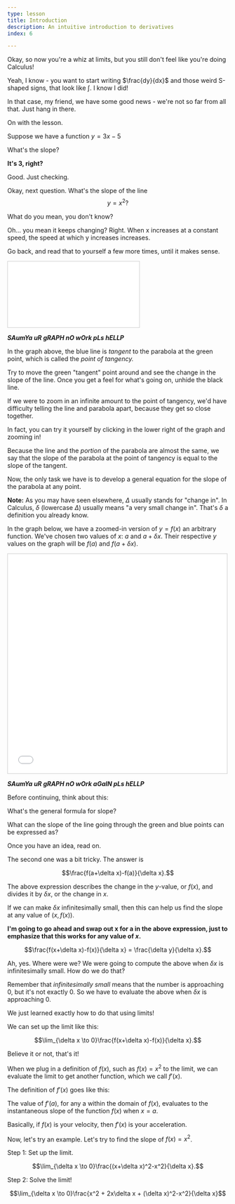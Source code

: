 ```yaml
---
type: lesson
title: Introduction
description: An intuitive introduction to derivatives
index: 6

---
```

Okay, so now you're a whiz at limits, but you still don't feel like you're doing Calculus!

Yeah, I know - you want to start writing $\frac{dy}{dx}$ and those weird S-shaped signs, that look like $\int$. I know I did!

In that case, my friend, we have some good news - we're not so far from all that. Just hang in there.

On with the lesson.


Suppose we have a function $y=3x-5$

What's the slope?

**It's 3, right?**

Good. Just checking.

Okay, next question. What's the slope of the line
$$y=x^2?$$

What do you mean, you don't know?

Oh... you mean it keeps changing? Right. When x increases at a constant speed, the speed at which y increases increases.

Go back, and read that to yourself a few more times, until it makes sense.

<iframe src="[https://www.desmos.com/calculator/kh3mig4qor?embed](https://www.desmos.com/calculator/kh3mig4qor?embed)" style="border: 1px solid #ccc" class="graph" frameborder=0></iframe>

***SAumYa uR gRAPH nO wOrk pLs hELLP***

In the graph above, the blue line is  _tangent_  to the parabola at the green point, which is called the  _point of tangency._

Try to move the green "tangent" point around and see the change in the slope of the line. Once you get a feel for what's going on, unhide the black line.

If we were to zoom in an infinite amount to the point of tangency, we'd have difficulty telling the line and parabola apart, because they get so close together.

In fact, you can try it yourself by clicking in the lower right of the graph and zooming in!

Because the line and the  _portion_  of the parabola are almost the same, we say that the slope of the parabola at the point of tangency is equal to the slope of the tangent.

Now, the only task we have is to develop a general equation for the slope of the parabola at any point.

**Note:** As you may have seen elsewhere, $Δ$ usually stands for "change in". In Calculus, $δ$ (lowercase $Δ$) usually means "a very small change in". That's $δ$ a definition you already know.

In the graph below, we have a zoomed-in version of $y=f(x)$ an arbitrary function. We've chosen two values of $x$:
$a$ and $a+δx.$
Their respective $y$ values on the graph will be $f(a)$ and $f(a+δx)$.

<iframe src="[https://www.desmos.com/calculator/crcyhxkkmm?embed](https://www.desmos.com/calculator/crcyhxkkmm?embed)" width="500px" height="500px" class="graph" style="border: 1px solid #ccc" frameborder=0></iframe>

***SAumYa uR gRAPH nO wOrk aGaIN pLs hELLP***

Before continuing, think about this:

What's the general formula for slope?

What can the slope of the line going through the green and blue points can be expressed as?

Once you have an idea, read on.

The second one was a bit tricky. The answer is

$$\frac{f(a+\delta x)-f(a)}{\delta x}.$$

The above expression describes the change in the $y$-value, or $f(x)$, and divides it by $δx$, or the change in  $x$.

If we can make $δx$ infinitesimally small, then this can help us find the slope at any value of $(x,f(x))$.

**I'm going to go ahead and swap out  x  for  a  in the above expression, just to emphasize that this works for any value of $x$.**

$$\frac{f(x+\delta x)-f(x)}{\delta x} = \frac{\delta y}{\delta x}.$$

Ah, yes. Where were we? We were going to compute the above when $δx$ is infinitesimally small. How do we do that?

Remember that  _infinitesimally small_  means that the number is approaching $0$, but it's not exactly $0$. So we have to evaluate the above when $δx$ is approaching $0$.

We just learned exactly how to do that using limits!

We can set up the limit like this:

$$\lim_{\delta x \to 0}\frac{f(x+\delta x)-f(x)}{\delta x}.$$

Believe it or not, that's it!

When we plug in a definition of $f(x)$, such as $f(x)=x^2$  to the limit, we can evaluate the limit to get another function, which we call $f′(x)$.

The definition of $f′(x)$ goes like this:

The value of $f′(a)$, for any  a  within the domain of $f(x)$, evaluates to the instantaneous slope of the function $f(x)$  when $x=a$.

Basically, if $f(x)$ is your velocity, then $f′(x)$ is your acceleration.

Now, let's try an example. Let's try to find the slope of  $f(x)=x^2$.

Step 1: Set up the limit.

$$\lim_{\delta x \to 0}\frac{(x+\delta x)^2-x^2}{\delta x}.$$

Step 2: Solve the limit!

$$\lim_{\delta x \to 0}\frac{x^2 + 2x\delta x + (\delta x)^2-x^2}{\delta x}$$

<!--stackedit_data:
eyJoaXN0b3J5IjpbMTQ3NjEwNjkxMywtMTMyMDk4NDU1NSwxMT
Q3NTc2NDJdfQ==
-->